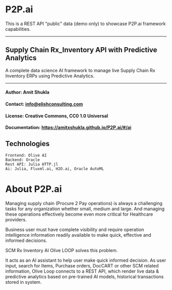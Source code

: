 # P2P.ai

This is a REST API "public" data (demo only) to showcase P2P.ai framework capabilities.

---
## Supply Chain Rx_Inventory API with Predictive Analytics
A complete data science AI framework to manage live Supply Chain Rx Inventory ERPs using Predictive Analytics.

---
#### Author: Amit Shukla
#### Contact: info@elishconsulting.com
#### License: Creative Commons, CC0 1.0 Universal

#### Documentation: https://amitxshukla.github.io/P2P.ai/#/ai


## Technologies
```sbtshell
Frontend: Olive AI
Backend: Oracle
Rest API: Julia HTTP.jl
Ai: Julia, Fluxml.ai, H2O.ai, Oracle AutoML
``` 

# About P2P.ai
Managing supply chain (Procure 2 Pay operations) is always a challenging tasks for any organization whether small, medium and large. And managing these operations effectively become even more critical for Healthcare providers.

Business user must have complete visibility and require operation intelligence information readily available to make quick, effective and informed decisions.

SCM Rx Inventory AI Olive LOOP solves this problem. 

It acts as an AI assistant to help user make quick informed decision. As user input, search for Items, Purchase orders, DocCART or other SCM related information, Olive Loop connects to a REST API, which render live data & predictive analytics based on pre-trained AI models, historical transactions stored in system.